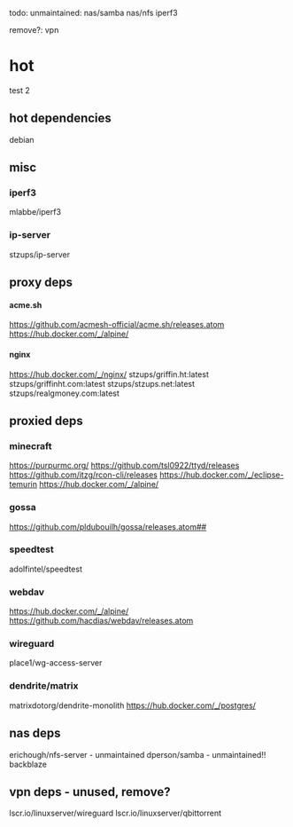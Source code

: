 todo:
unmaintained:
nas/samba
nas/nfs
iperf3

remove?:
vpn




# hot
test
2

## hot dependencies
debian

## misc

### iperf3
mlabbe/iperf3

### ip-server
stzups/ip-server

## proxy deps

#### acme.sh
https://github.com/acmesh-official/acme.sh/releases.atom
https://hub.docker.com/_/alpine/

#### nginx
https://hub.docker.com/_/nginx/
stzups/griffin.ht:latest
stzups/griffinht.com:latest
stzups/stzups.net:latest
stzups/realgmoney.com:latest

## proxied deps

### minecraft
https://purpurmc.org/
https://github.com/tsl0922/ttyd/releases
https://github.com/itzg/rcon-cli/releases
https://hub.docker.com/_/eclipse-temurin
https://hub.docker.com/_/alpine/

### gossa
https://github.com/pldubouilh/gossa/releases.atom##

### speedtest
adolfintel/speedtest

### webdav
https://hub.docker.com/_/alpine/
https://github.com/hacdias/webdav/releases.atom

### wireguard
place1/wg-access-server

### dendrite/matrix
matrixdotorg/dendrite-monolith
https://hub.docker.com/_/postgres/

## nas deps
erichough/nfs-server - unmaintained
dperson/samba - unmaintained!!
backblaze

## vpn deps - unused, remove?
lscr.io/linuxserver/wireguard
lscr.io/linuxserver/qbittorrent
